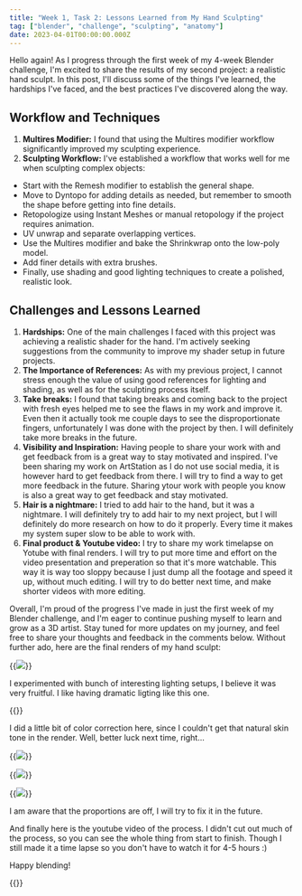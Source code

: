 ```yaml
---
title: "Week 1, Task 2: Lessons Learned from My Hand Sculpting"
tag: ["blender", "challenge", "sculpting", "anatomy"]
date: 2023-04-01T00:00:00.000Z
---
```

Hello again! As I progress through the first week of my 4-week Blender challenge, I'm excited to share the results of my second project: a realistic hand sculpt. In this post, I'll discuss some of the things I've learned, the hardships I've faced, and the best practices I've discovered along the way.

## Workflow and Techniques
1. **Multires Modifier:** I found that using the Multires modifier workflow significantly improved my sculpting experience.
2. **Sculpting Workflow:** I've established a workflow that works well for me when sculpting complex objects:

- Start with the Remesh modifier to establish the general shape.
- Move to Dyntopo for adding details as needed, but remember to smooth the shape before getting into fine details.
- Retopologize using Instant Meshes or manual retopology if the project requires animation.
- UV unwrap and separate overlapping vertices.
- Use the Multires modifier and bake the Shrinkwrap onto the low-poly model.
- Add finer details with extra brushes.
- Finally, use shading and good lighting techniques to create a polished, realistic look.



## Challenges and Lessons Learned
1. **Hardships:** One of the main challenges I faced with this project was achieving a realistic shader for the hand. I'm actively seeking suggestions from the community to improve my shader setup in future projects.
2. **The Importance of References:** As with my previous project, I cannot stress enough the value of using good references for lighting and shading, as well as for the sculpting process itself.
3. **Take breaks:** I found that taking breaks and coming back to the project with fresh eyes helped me to see the flaws in my work and improve it. Even then it actually took me couple days to see the disproportionate fingers, unfortunately I was done with the project by then. I will definitely take more breaks in the future.
4. **Visibility and Inspiration:** Having people to share your work with and get feedback from is a great way to stay motivated and inspired. I've been sharing my work on ArtStation as I do not use social media, it is however hard to get feedback from there. I will try to find a way to get more feedback in the future. Sharing ytour work with people you know is also a great way to get feedback and stay motivated.
5. **Hair is a nightmare:** I tried to add hair to the hand, but it was a nightmare. I will definitely try to add hair to my next project, but I will definitely do more research on how to do it properly. Every time it makes my system super slow to be able to work with.
6. **Final product & Youtube video:** I try to share my work timelapse on Yotube with final renders. I will try to put more time and effort on the video presentation and preperation so that it's more watchable. This way it is way too sloppy because I just dump all the footage and speed it up, without much editing. I will try to do better next time, and make shorter videos with more editing.

Overall, I'm proud of the progress I've made in just the first week of my Blender challenge, and I'm eager to continue pushing myself to learn and grow as a 3D artist. Stay tuned for more updates on my journey, and feel free to share your thoughts and feedback in the comments below. Without further ado, here are the final renders of my hand sculpt:

{{<image src="https://cdna.artstation.com/p/assets/images/images/061/272/962/large/bedir-tapkan-processed6.jpg?1680401557" class="design_img">}}

I experimented with bunch of interesting lighting setups, I believe it was very fruitful. I like having dramatic ligting like this one.

{{<hoverImage src="https://cdna.artstation.com/p/assets/images/images/061/272/954/large/bedir-tapkan-processed1.jpg?1680401530" nakedSrc="https://cdnb.artstation.com/p/assets/images/images/061/272/955/large/bedir-tapkan-processed3.jpg?1680401538">}}

I did a little bit of color correction here, since I couldn't get that natural skin tone in the render. Well, better luck next time, right...

{{<image src="https://cdnb.artstation.com/p/assets/images/images/061/272/959/large/bedir-tapkan-processed4.jpg?1680401547" class="design_img">}}

{{<image src="https://cdnb.artstation.com/p/assets/images/images/061/272/969/large/bedir-tapkan-processed7.jpg?1680401565" class="design_img">}}

{{<image src="https://cdnb.artstation.com/p/assets/images/images/061/272/973/large/bedir-tapkan-processed8.jpg?1680401577" class="design_img">}}

I am aware that the proportions are off, I will try to fix it in the future.

And finally here is the youtube video of the process. I didn't cut out much of the process, so you can see the whole thing from start to finish. Though I still made it a time lapse so you don't have to watch it for 4-5 hours :)

Happy blending!

{{<youtube lTsQLfhmUR4>}}